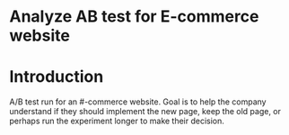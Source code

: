 # Analyze AB test for E-commerce website

# Introduction
A/B test run for an #-commerce website. Goal is to help the company understand if they should implement the new page, keep the old page, or perhaps run the experiment longer to make their decision.
